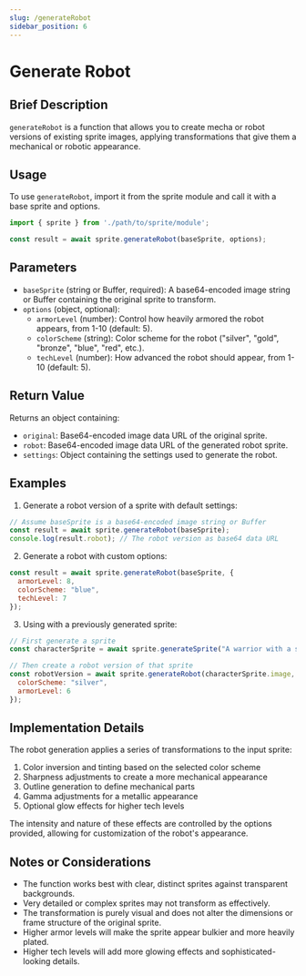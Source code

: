 ```yaml
---
slug: /generateRobot
sidebar_position: 6
---
```


# Generate Robot

## Brief Description
`generateRobot` is a function that allows you to create mecha or robot versions of existing sprite images, applying transformations that give them a mechanical or robotic appearance.

## Usage
To use `generateRobot`, import it from the sprite module and call it with a base sprite and options.

```javascript
import { sprite } from './path/to/sprite/module';

const result = await sprite.generateRobot(baseSprite, options);
```

## Parameters
- `baseSprite` (string or Buffer, required): A base64-encoded image string or Buffer containing the original sprite to transform.
- `options` (object, optional):
  - `armorLevel` (number): Control how heavily armored the robot appears, from 1-10 (default: 5).
  - `colorScheme` (string): Color scheme for the robot ("silver", "gold", "bronze", "blue", "red", etc.).
  - `techLevel` (number): How advanced the robot should appear, from 1-10 (default: 5).

## Return Value
Returns an object containing:
- `original`: Base64-encoded image data URL of the original sprite.
- `robot`: Base64-encoded image data URL of the generated robot sprite.
- `settings`: Object containing the settings used to generate the robot.

## Examples

1. Generate a robot version of a sprite with default settings:
```javascript
// Assume baseSprite is a base64-encoded image string or Buffer
const result = await sprite.generateRobot(baseSprite);
console.log(result.robot); // The robot version as base64 data URL
```

2. Generate a robot with custom options:
```javascript
const result = await sprite.generateRobot(baseSprite, {
  armorLevel: 8,
  colorScheme: "blue",
  techLevel: 7
});
```

3. Using with a previously generated sprite:
```javascript
// First generate a sprite
const characterSprite = await sprite.generateSprite("A warrior with a sword");

// Then create a robot version of that sprite
const robotVersion = await sprite.generateRobot(characterSprite.image, {
  colorScheme: "silver",
  armorLevel: 6
});
```

## Implementation Details
The robot generation applies a series of transformations to the input sprite:

1. Color inversion and tinting based on the selected color scheme
2. Sharpness adjustments to create a more mechanical appearance
3. Outline generation to define mechanical parts
4. Gamma adjustments for a metallic appearance
5. Optional glow effects for higher tech levels

The intensity and nature of these effects are controlled by the options provided, allowing for customization of the robot's appearance.

## Notes or Considerations
- The function works best with clear, distinct sprites against transparent backgrounds.
- Very detailed or complex sprites may not transform as effectively.
- The transformation is purely visual and does not alter the dimensions or frame structure of the original sprite.
- Higher armor levels will make the sprite appear bulkier and more heavily plated.
- Higher tech levels will add more glowing effects and sophisticated-looking details.

